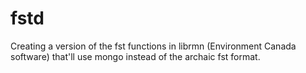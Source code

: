 fstd
====

Creating a version of the fst functions in librmn (Environment Canada software) that'll use mongo instead of the archaic fst format.
